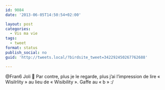 ```yaml
---
id: 9084
date: '2013-06-05T14:50:54+02:00'

layout: post
categories:
  - Vis ma vie
tags:
  - tweet
format: status
publish_social: no
guid: 'http://tweets.local/?birdsite_tweet=342292450267762688'

---
```


@Fran6 Joli 🙂 Par contre, plus je le regarde, plus j’ai l’impression de lire « Wisilrlity » au lieu de « Wisibility ». Gaffe au « b » :/